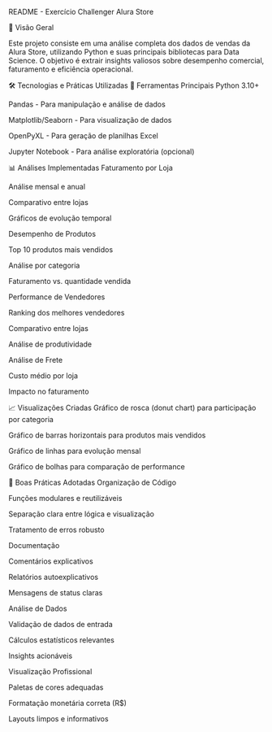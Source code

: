 README - Exercício Challenger Alura Store

📌 Visão Geral

Este projeto consiste em uma análise completa dos dados de vendas da Alura Store, utilizando Python e suas principais bibliotecas para Data Science. O objetivo é extrair insights valiosos sobre desempenho comercial, faturamento e eficiência operacional.

🛠️ Tecnologias e Práticas Utilizadas
🔧 Ferramentas Principais
Python 3.10+


Pandas - Para manipulação e análise de dados

Matplotlib/Seaborn - Para visualização de dados

OpenPyXL - Para geração de planilhas Excel

Jupyter Notebook - Para análise exploratória (opcional)

📊 Análises Implementadas
Faturamento por Loja

Análise mensal e anual

Comparativo entre lojas

Gráficos de evolução temporal

Desempenho de Produtos

Top 10 produtos mais vendidos

Análise por categoria

Faturamento vs. quantidade vendida

Performance de Vendedores

Ranking dos melhores vendedores

Comparativo entre lojas

Análise de produtividade

Análise de Frete

Custo médio por loja

Impacto no faturamento

📈 Visualizações Criadas
Gráfico de rosca (donut chart) para participação por categoria

Gráfico de barras horizontais para produtos mais vendidos

Gráfico de linhas para evolução mensal

Gráfico de bolhas para comparação de performance

🧩 Boas Práticas Adotadas
Organização de Código

Funções modulares e reutilizáveis

Separação clara entre lógica e visualização

Tratamento de erros robusto

Documentação

Comentários explicativos

Relatórios autoexplicativos

Mensagens de status claras

Análise de Dados

Validação de dados de entrada

Cálculos estatísticos relevantes

Insights acionáveis

Visualização Profissional

Paletas de cores adequadas

Formatação monetária correta (R$)

Layouts limpos e informativos
